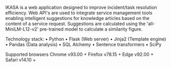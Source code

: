 IKASA is a web application designed to improve incident/task resolution efficiency.
Web API's are used to integrate service management tools enabling intelligent suggestions for knowledge articles based on the content of a service request.
Suggestions are calculated using the 'all-MiniLM-L12-v2' pre-trained model to calculate a similarity figure.

Technology stack:
• Python 
• Flask (Web server) 
• Jinja2 (Template engine) 
• Pandas (Data analysis) 
• SQL Alchemy 
• Sentence transformers 
• SciPy 
 
Supported browsers 
Chrome  v93.00 + 
Firefox  v78.15 + 
Edge  v92.00 + 
Safari  v14.10 + 
